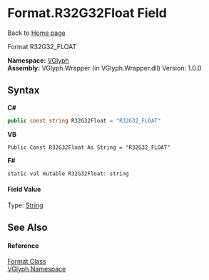# Format.R32G32Float Field
Back to <a href="Home.md">Home page</a> 

Format R32G32_FLOAT

**Namespace:**&nbsp;<a href="N_VGlyph.md">VGlyph</a><br />**Assembly:**&nbsp;VGlyph.Wrapper (in VGlyph.Wrapper.dll) Version: 1.0.0

## Syntax

**C#**<br />
``` C#
public const string R32G32Float = "R32G32_FLOAT"
```

**VB**<br />
``` VB
Public Const R32G32Float As String = "R32G32_FLOAT"
```

**F#**<br />
``` F#
static val mutable R32G32Float: string
```


#### Field Value
Type: <a href="http://msdn2.microsoft.com/en-us/library/s1wwdcbf" target="_blank">String</a>

## See Also


#### Reference
<a href="T_VGlyph_Format.md">Format Class</a><br /><a href="N_VGlyph.md">VGlyph Namespace</a><br />